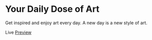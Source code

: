 # Your Daily Dose of Art
Get inspired and enjoy art every day. A new day is a new style of art.

Live [Preview](https://paul-developer.web.app/your-daily-dose-of-art)
